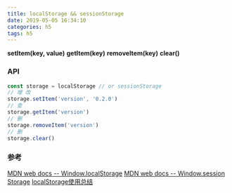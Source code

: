 ```yaml
---
title: localStorage && sessionStorage
date: 2019-05-05 16:34:10
categories: h5
tags: h5
---
```


**setItem(key, value)**
**getItem(key)**
**removeItem(key)**
**clear()**

<!-- more -->

### API
```js
const storage = localStorage // or sessionStorage
// 增 改
storage.setItem('version', '0.2.0')
// 查
storage.getItem('version')
// 删
storage.removeItem('version')
// 删
storage.clear()
```

### 参考
[MDN web docs -- Window​.local​Storage](https://developer.mozilla.org/zh-CN/docs/Web/API/Window/localStorage)
[MDN web docs -- Window​.session​Storage](https://developer.mozilla.org/zh-CN/docs/Web/API/Window/sessionStorage)
[localStorage使用总结](https://www.cnblogs.com/st-leslie/p/5617130.html)